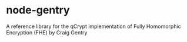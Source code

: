 # node-gentry
A reference library for the qCrypt implementation of Fully Homomorphic Encryption (FHE) by Craig Gentry
